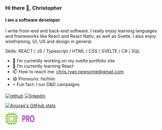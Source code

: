### Hi there 👋, Christopher
#### I am a software developer

I write front-end and back-end software. I really enjoy learning languages and frameworks like React and React Nativ, as well as Svelte. I also enjoy wireframing, UI, UX and design in general.

Skills: REACT / JS / Typescript / HTML / CSS / SVELTE / C# / SQL

- 🔭 I’m currently working on my svelte portfolio site 
- 🌱 I’m currently learning React 
- 📫 How to reach me: chris.ryan.newsome@gmail.com 
- 😄 Pronouns: he/him 
- ⚡ Fun fact: I run D&D campaigns 


[<img src='https://cdn.jsdelivr.net/npm/simple-icons@3.0.1/icons/github.svg' alt='github' height='40'>](https://github.com/https://github.com/chris-newsome)  [<img src='https://cdn.jsdelivr.net/npm/simple-icons@3.0.1/icons/linkedin.svg' alt='linkedin' height='40'>](https://www.linkedin.com/in/https://www.linkedin.com/in/newsomec//)  

[![Anurag's GitHub stats](https://github-readme-stats.vercel.app/api?username=chris-newsome)](https://github.com/anuraghazra/github-readme-stats)

<a href='https://docs.github.com/en/developers'><img src='https://raw.githubusercontent.com/acervenky/animated-github-badges/master/assets/devbadge.gif' width='40' height='40'></a> <a href='https://github.com/pricing'><img src='https://raw.githubusercontent.com/acervenky/animated-github-badges/master/assets/pro.gif' width='40' height='40'></a> 


